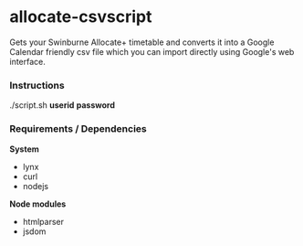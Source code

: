 allocate-csvscript
==================

Gets your Swinburne Allocate+ timetable and converts it into a Google Calendar friendly csv file which you can import directly using Google's web interface.


### Instructions
./script.sh **userid** **password**


### Requirements / Dependencies
**System**
* lynx
* curl
* nodejs

**Node modules**
* htmlparser
* jsdom
